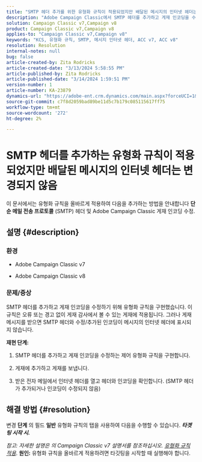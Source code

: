 ```yaml
---
title: "SMTP 헤더 추가를 위한 유형화 규칙이 적용되었지만 배달된 메시지의 인터넷 헤더는 변경되지 않음"
description: "Adobe Campaign Classic에서 SMTP 헤더를 추가하고 게재 인코딩을 수정하기 위해 유형화 규칙을 적용하는 방법을 알아봅니다."
solution: Campaign Classic v7,Campaign v8
product: Campaign Classic v7,Campaign v8
applies-to: "Campaign Classic v7,Campaign v8"
keywords: "KCS, 유형화 규칙, SMTP, 메시지 인터넷 헤더, ACC v7, ACC v8"
resolution: Resolution
internal-notes: null
bug: false
article-created-by: Zita Rodricks
article-created-date: "3/13/2024 5:58:55 PM"
article-published-by: Zita Rodricks
article-published-date: "3/14/2024 1:59:51 PM"
version-number: 1
article-number: KA-23879
dynamics-url: "https://adobe-ent.crm.dynamics.com/main.aspx?forceUCI=1&pagetype=entityrecord&etn=knowledgearticle&id=23ed1757-63e1-ee11-904c-0022480a227c"
source-git-commit: c7f8d2059bad89be11d5c7b179c085115617ff75
workflow-type: tm+mt
source-wordcount: '272'
ht-degree: 2%

---
```


# SMTP 헤더를 추가하는 유형화 규칙이 적용되었지만 배달된 메시지의 인터넷 헤더는 변경되지 않음


이 문서에서는 유형화 규칙을 올바르게 적용하여 다음을 추가하는 방법을 안내합니다 <b>단순 메일 전송 프로토콜</b> (SMTP) 헤더 및 Adobe Campaign Classic 게재 인코딩 수정.

## 설명 {#description}


### <b>환경</b>

- Adobe Campaign Classic v7


- Adobe Campaign Classic v8




### <b>문제/증상</b>

SMTP 헤더를 추가하고 게재 인코딩을 수정하기 위해 유형화 규칙을 구현했습니다. 이 규칙은 오류 또는 경고 없이 게재 감사에서 볼 수 있는 게재에 적용됩니다. 그러나 게재 메시지를 받으면 SMTP 헤더와 수정/추가된 인코딩이 메시지의 인터넷 헤더에 표시되지 않습니다.

<b>재현 단계:</b>

1. SMTP 헤더를 추가하고 게재 인코딩을 수정하는 제어 유형화 규칙을 구현합니다.


2. 게재에 추가하고 게재를 보냅니다.


3. 받은 전자 메일에서 인터넷 헤더를 열고 헤더와 인코딩을 확인합니다. (SMTP 헤더가 추가되거나 인코딩이 수정되지 않음)



## 해결 방법 {#resolution}


변경 <b>단계</b> 의 필드 <b>일반</b> 유형화 규칙의 탭을 사용하여 다음을 수행할 수 있습니다. <b>*타겟팅 시작 시.</b>*

*참고: 자세한 설명은 의 Campaign Classic v7 설명서를 참조하십시오. [유형화 규칙 적용](https://experienceleague.adobe.com/docs/campaign-classic/using/orchestrating-campaigns/campaign-optimization/control-rules.html)*.
<b>원인:</b>
유형화 규칙을 올바르게 적용하려면 타깃팅을 시작할 때 실행해야 합니다.
